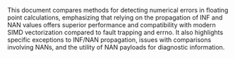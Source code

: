 This document compares methods for detecting numerical errors in floating point calculations, emphasizing that relying on the propagation of INF and NAN values offers superior performance and compatibility with modern SIMD vectorization compared to fault trapping and errno. It also highlights specific exceptions to INF/NAN propagation, issues with comparisons involving NANs, and the utility of NAN payloads for diagnostic information.
